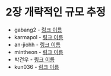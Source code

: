 # 2장 개략적인 규모 추정

- gabang2 - [링크 이름]()
- karmapol - [링크 이름]()
- an-jiohh - [링크 이름]()
- mintheon - [링크 이름]()
- 박건우 - [링크 이름]()
- kun036 - [링크 이름]()
